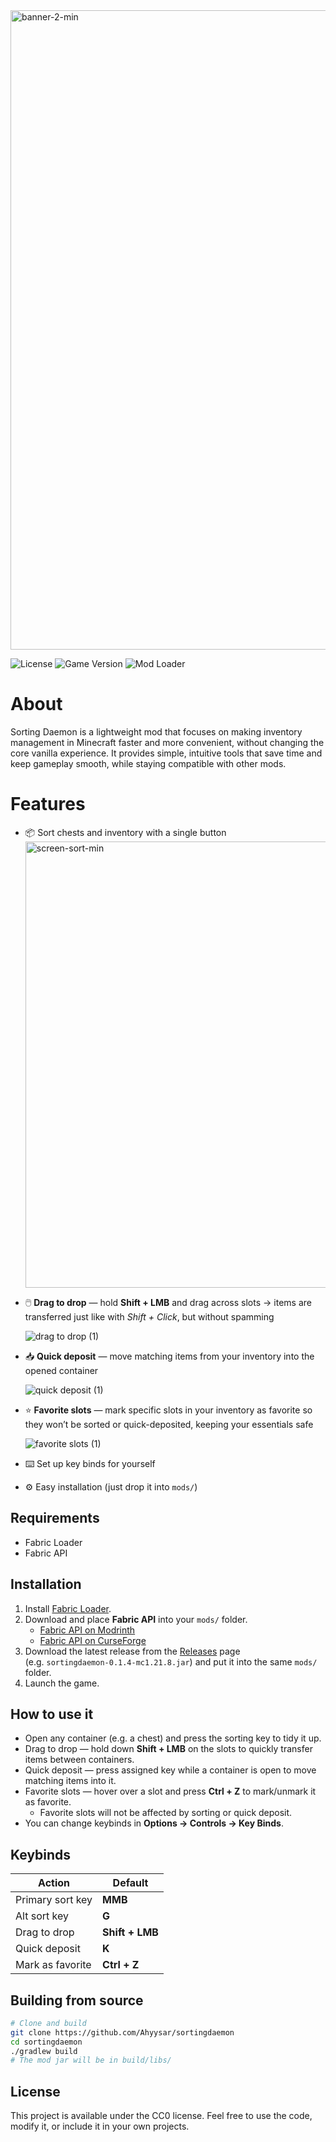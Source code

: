 <img width="4094" height="1023" alt="banner-2-min" src="https://github.com/user-attachments/assets/a7bcf539-34e4-4739-9c44-0cd2a90d06c3" />

![License](https://img.shields.io/badge/license-CC0--1.0-lightgrey)
![Game Version](https://img.shields.io/badge/Minecraft-1.21.8-blue)
![Mod Loader](https://img.shields.io/badge/Loader-Fabric-orange)

# About
Sorting Daemon is a lightweight mod that focuses on making inventory management in Minecraft faster and more convenient, without changing the core vanilla experience. It provides simple, intuitive tools that save time and keep gameplay smooth, while staying compatible with other mods.

# Features
- 📦 Sort chests and inventory with a single button
  <img width="1951" height="714" alt="screen-sort-min" src="https://github.com/user-attachments/assets/4d0e8984-b3c7-4085-a2e5-74c03779ac00" />
- 🖱️ **Drag to drop** — hold **Shift + LMB** and drag across slots → items are transferred just like with *Shift + Click*, but without spamming

  ![drag to drop (1)](https://github.com/user-attachments/assets/ba5dfa35-aa31-4207-9cd7-d17dea9bdd86)
- 📥 **Quick deposit** — move matching items from your inventory into the opened container

  ![quick deposit (1)](https://github.com/user-attachments/assets/6d469941-c251-4f00-801e-b5a5f8668567)
- ⭐ **Favorite slots** — mark specific slots in your inventory as favorite so they won’t be sorted or quick-deposited, keeping your essentials safe

  ![favorite slots (1)](https://github.com/user-attachments/assets/135c6db9-d21c-468a-8bf2-351a8b5536b3)
- ⌨️ Set up key binds for yourself
- ⚙️ Easy installation (just drop it into `mods/`)

## Requirements
- Fabric Loader
- Fabric API

## Installation

1. Install [Fabric Loader](https://fabricmc.net/use/installer/).  
2. Download and place **Fabric API** into your `mods/` folder.  
   - [Fabric API on Modrinth](https://modrinth.com/mod/fabric-api)  
   - [Fabric API on CurseForge](https://www.curseforge.com/minecraft/mc-mods/fabric-api)  
3. Download the latest release from the [Releases](../../releases) page  
   (e.g. `sortingdaemon-0.1.4-mc1.21.8.jar`) and put it into the same `mods/` folder.
4. Launch the game.

## How to use it
- Open any container (e.g. a chest) and press the sorting key to tidy it up.
- Drag to drop — hold down **Shift + LMB** on the slots to quickly transfer items between containers.  
- Quick deposit — press assigned key while a container is open to move matching items into it.  
- Favorite slots — hover over a slot and press **Ctrl + Z** to mark/unmark it as favorite.  
  - Favorite slots will not be affected by sorting or quick deposit.
- You can change keybinds in **Options → Controls → Key Binds**.

## Keybinds
| Action            | Default          |
|-------------------|------------------|
| Primary sort key  | **MMB**          |
| Alt sort key      | **G**            |
| Drag to drop      | **Shift + LMB**  |
| Quick deposit     | **K**            |
| Mark  as favorite | **Ctrl + Z**     |

## Building from source
```bash
# Clone and build
git clone https://github.com/Ahyysar/sortingdaemon
cd sortingdaemon
./gradlew build
# The mod jar will be in build/libs/
```

## License

This project is available under the CC0 license. Feel free to use the code, modify it, or include it in your own projects.
